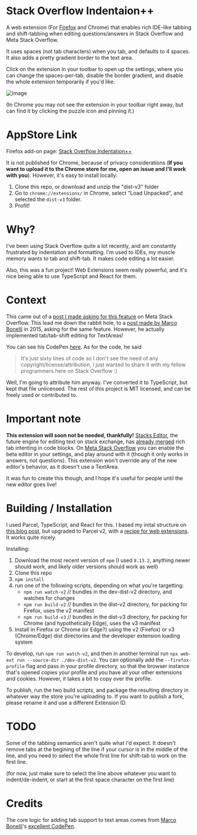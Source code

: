 # Stack Overflow Indentaion++

A web extension (For [Firefox](https://addons.mozilla.org/en-US/firefox/addon/stack-overflow-rich-tabbing/) and Chrome) that enables rich IDE-like tabbing and shift-tabbing when editing questions/answers in Stack Overflow and Meta Stack Overflow. 

It uses spaces (not tab characters) when you tab, and defaults to 4 spaces. It also adds a pretty gradient border to the text area.

Click on the extension in your toolbar to open up the settings, where you can change the spaces-per-tab, disable the border gradient, and disable the whole extension temporarily if you'd like.

![image](https://user-images.githubusercontent.com/6182419/196011391-7cfe6631-5d89-4c9f-8999-b342b208095a.png)

(In Chrome you may not see the extension in your toolbar right away, but can find it by clicking the puzzle icon and pinning it.)

# AppStore Link

Firefox add-on page: [Stack Overflow Indentation++](https://addons.mozilla.org/en-US/firefox/addon/stack-overflow-rich-tabbing/)

It is not published for Chrome, because of privacy considerations (**If you want to upload it to the Chrome store for me, open an issue and I'll work with you**). However, it's easy to install locally:
1. Clone this repo, or download and unzip the "dist-v3" folder
2. Go to `chrome://extensions/` in Chrome, select "Load Unpacked", and selected the `dist-v3` folder.
3. Profit!

# Why?

I've been using Stack Overflow quite a lot recently, and am constantly frustrated by indentation and formatting. I'm used to IDEs, my muscle memory wants to tab and shift-tab. It makes code editing a lot easier.

Also, this was a fun project! Web Extensions seem really powerful, and it's nice being able to use TypeScript and React for them.

# Context

This came out of a [post I made asking for this feature](https://meta.stackoverflow.com/questions/420863/stack-overflow-text-input-should-have-basic-ide-like-tabbing-indentation-support) on Meta Stack Overflow. This lead me down the rabbit hole, to a [post made by Marco Bonelli](https://meta.stackoverflow.com/questions/290026/markdown-editor-indent-and-outdent-functionality) in 2015, asking for the same feature. However, he actually implemented tab/tab-shift editing for TextAreas! 

You can see his CodePen [here](https://codepen.io/MeBeiM/pen/ogrmBP/). As for the code, he said
> It's just sixty lines of code so I don't see the need of any copyright/license/attribution, I just wanted to share it with my fellow programmers here on Stack Overflow :)

Well, I'm going to attribute him anyway. I've converted it to TypeScript, but kept that file unlicensed. The rest of this project is MIT licensed, and can be freely used or contributed to.

# Important note

**This extension will soon not be needed, thankfully!** [Stacks Editor](https://github.com/StackExchange/Stacks-Editor), the future engine for editing text on stack exchange, has [already merged](https://github.com/StackExchange/Stacks-Editor/pull/137) rich tab intenting in code blocks. On [Meta Stack Overflow](https://meta.stackoverflow.com/) you can enable the beta editor in your settings, and play around with it (though it only works in answers, not questions). This extension won't override any of the new editor's behavior, as it doesn't use a TextArea.

It was fun to create this though, and I hope it's useful for people until the new editor goes live!

# Building / Installation

I used Parcel, TypeScript, and React for this. I based my inital structure on [this blog post](https://areknawo.com/modern-web-extension-development-with-typescript/), but upgraded to Parcel v2, with a [recipe for web extensions](https://parceljs.org/recipes/web-extension/). It works quite nicely.

Installing:
1)  Download the most recent version of `npm` (I used `8.13.2`, anything newer should work, and likely older versions should work as well)
2)  Clone this repo
3)  `npm install`
4)  run one of the following scripts, depending on what you're targetting:
    * `npm run watch-v2` // bundles in the dev-dist-v2 directory, and watches for changes
    * `npm run build-v2` // bundles in the dist-v2 directory, for packing for Firefox, uses the v2 manifest
    * `npm run build-v3` // bundles in the dist-v3 directory, for packing for Chrome (and hypothetically Edge), uses the v3 manifest
5) Install in Firefox or Chrome (or Edge?) using the v2 (Firefox) or v3 (Chrome/Edge) dist directories and the developer extension loading system

To develop, run `npm run watch-v2`, and then in another terminal run `npx web-ext run --source-dir ./dev-dist-v2`. You can optionally add the `--firefox-profile` flag and pass in your profile directory, so that the browser instance that's opened copies your profile and you have all your other extensions and cookies. However, it takes a bit to copy over the profile.

To publish, run the two build scripts, and package the resulting directory in whatever way the store you're uploading to.
If you want to publish a fork, please rename it and use a different Extension ID.

# TODO

Some of the tabbing semantics aren't quite what I'd expect. It doesn't remove tabs at the begining of the line if your cursor is in the middle of the line, and you need to select the whole first line for shift-tab to work on the first line.

(for now, just make sure to select the line above whatever you want to indent/de-indent, or start at the first space character on the first line)

# Credits

The core logic for adding tab support to text areas comes from [Marco Bonelli](https://meta.stackoverflow.com/users/3889449/marco-bonelli)'s [excellent CodePen](https://codepen.io/MeBeiM/pen/ogrmBP/).
